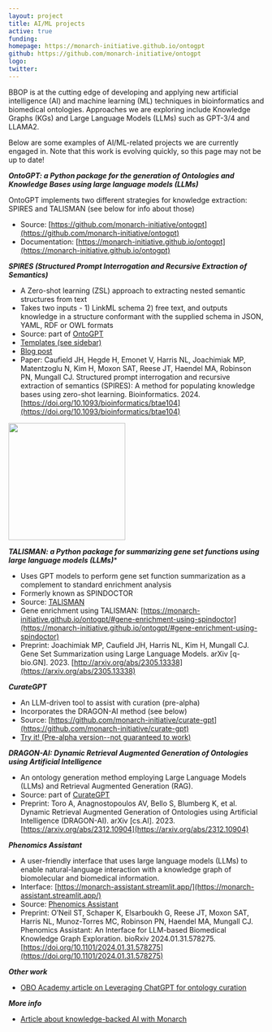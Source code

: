 ```yaml
---
layout: project
title: AI/ML projects
active: true
funding: 
homepage: https://monarch-initiative.github.io/ontogpt
github: https://github.com/monarch-initiative/ontogpt 
logo: 
twitter: 
---
```


BBOP is at the cutting edge of developing and applying new artificial intelligence (AI) and machine learning (ML) techniques in bioinformatics and biomedical ontologies.
Approaches we are exploring include Knowledge Graphs (KGs) and Large Language Models (LLMs) such as GPT-3/4 and LLAMA2.

Below are some examples of AI/ML-related projects we are currently engaged in.
Note that this work is evolving quickly, so this page may not be up to date!

***OntoGPT: a Python package for the generation of Ontologies and Knowledge Bases using large language models (LLMs)***

OntoGPT implements two different strategies for knowledge extraction: SPIRES and TALISMAN (see below for info about those)
- Source: [https://github.com/monarch-initiative/ontogpt](https://github.com/monarch-initiative/ontogpt)
- Documentation: [https://monarch-initiative.github.io/ontogpt](https://monarch-initiative.github.io/ontogpt)

***SPIRES (Structured Prompt Interrogation and Recursive Extraction of Semantics)***

- A Zero-shot learning (ZSL) approach to extracting nested semantic structures from text
- Takes two inputs - 1) LinkML schema 2) free text, and outputs knowledge in a structure conformant with the supplied schema in JSON, YAML, RDF or OWL formats
- Source: part of [OntoGPT](https://github.com/monarch-initiative/ontogpt)
- [Templates (see sidebar)](https://monarch-initiative.github.io/ontogpt/core/)
- [Blog post](https://monarchinit.medium.com/spires-building-structured-knowledge-bases-from-unstructured-text-using-large-language-models-eb68c12dea75)
- Paper: Caufield JH, Hegde H, Emonet V, Harris NL, Joachimiak MP, Matentzoglu N, Kim H, Moxon SAT, Reese JT, Haendel MA, Robinson PN, Mungall CJ. Structured prompt interrogation and recursive extraction of semantics (SPIRES): A method for populating knowledge bases using zero-shot learning. Bioinformatics. 2024. [https://doi.org/10.1093/bioinformatics/btae104](https://doi.org/10.1093/bioinformatics/btae104)

<img src="https://miro.medium.com/v2/resize:fit:952/format:webp/1*-s9p8cWQkvgjzmftpVYxNA.png" width="230"/>

***TALISMAN: a Python package for summarizing gene set functions using large language models (LLMs)****

- Uses GPT models to perform gene set function summarization as a complement to standard enrichment analysis
- Formerly known as SPINDOCTOR
- Source: [TALISMAN](https://github.com/monarch-initiative/talisman)
- Gene enrichment using TALISMAN: [https://monarch-initiative.github.io/ontogpt/#gene-enrichment-using-spindoctor](https://monarch-initiative.github.io/ontogpt/#gene-enrichment-using-spindoctor)
- Preprint: Joachimiak MP, Caufield JH, Harris NL, Kim H, Mungall CJ. Gene Set Summarization using Large Language Models. arXiv [q-bio.GN]. 2023. [http://arxiv.org/abs/2305.13338](https://arxiv.org/abs/2305.13338)

***CurateGPT***

- An LLM-driven tool to assist with curation (pre-alpha)
- Incorporates the DRAGON-AI method (see below)
- Source: [https://github.com/monarch-initiative/curate-gpt](https://github.com/monarch-initiative/curate-gpt)
- [Try it! (Pre-alpha version--not guaranteed to work)](http://curategpt.ai/)

***DRAGON-AI: Dynamic Retrieval Augmented Generation of Ontologies using Artificial Intelligence***

- An ontology generation method employing Large Language Models (LLMs) and Retrieval Augmented Generation (RAG).
- Source: part of [CurateGPT](https://github.com/monarch-initiative/curate-gpt)
- Preprint: Toro A, Anagnostopoulos AV, Bello S, Blumberg K, et al. Dynamic Retrieval Augmented Generation of Ontologies using Artificial Intelligence (DRAGON-AI). arXiv [cs.AI]. 2023. [https://arxiv.org/abs/2312.10904](https://arxiv.org/abs/2312.10904)

***Phenomics Assistant***

- A user-friendly interface that uses large language models (LLMs) to enable natural-language interaction with a knowledge graph of biomolecular and biomedical information.
- Interface: [https://monarch-assistant.streamlit.app/](https://monarch-assistant.streamlit.app/)
- Source: [Phenomics Assistant](https://github.com/monarch-initiative/phenomics-assistant)
- Preprint: O’Neil ST, Schaper K, Elsarboukh G, Reese JT, Moxon SAT, Harris NL, Munoz-Torres MC, Robinson PN, Haendel MA, Mungall CJ. Phenomics Assistant: An Interface for LLM-based Biomedical Knowledge Graph Exploration. bioRxiv 2024.01.31.578275. [https://doi.org/10.1101/2024.01.31.578275](https://doi.org/10.1101/2024.01.31.578275)

***Other work***

- [OBO Academy article on Leveraging ChatGPT for ontology curation](https://oboacademy.github.io/obook/lesson/chatgpt-ontology-curation/)

***More info***

- [Article about knowledge-backed AI with Monarch](https://monarchinit.medium.com/knowledge-backed-ai-with-monarch-a-match-made-in-heaven-a8296eec6b9f)
